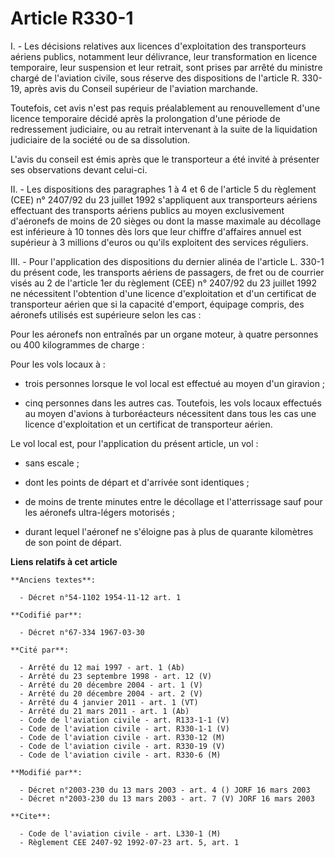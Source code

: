 # Article R330-1

I. - Les décisions relatives aux licences d'exploitation des transporteurs aériens publics, notamment leur délivrance, leur
transformation en licence temporaire, leur suspension et leur retrait, sont prises par arrêté du ministre chargé de
l'aviation civile, sous réserve des dispositions de l'article R. 330-19, après avis du Conseil supérieur de l'aviation
marchande.

Toutefois, cet avis n'est pas requis préalablement au renouvellement d'une licence temporaire décidé après la prolongation
d'une période de redressement judiciaire, ou au retrait intervenant à la suite de la liquidation judiciaire de la société ou
de sa dissolution.

L'avis du conseil est émis après que le transporteur a été invité à présenter ses observations devant celui-ci.

II. - Les dispositions des paragraphes 1 à 4 et 6 de l'article 5 du règlement (CEE) n° 2407/92 du 23 juillet 1992
s'appliquent aux transporteurs aériens effectuant des transports aériens publics au moyen exclusivement d'aéronefs de moins
de 20 sièges ou dont la masse maximale au décollage est inférieure à 10 tonnes dès lors que leur chiffre d'affaires annuel
est supérieur à 3 millions d'euros ou qu'ils exploitent des services réguliers.

III. - Pour l'application des dispositions du dernier alinéa de l'article L. 330-1 du présent code, les transports aériens de
passagers, de fret ou de courrier visés au 2 de l'article 1er du règlement (CEE) n° 2407/92 du 23 juillet 1992 ne nécessitent
l'obtention d'une licence d'exploitation et d'un certificat de transporteur aérien que si la capacité d'emport, équipage
compris, des aéronefs utilisés est supérieure selon les cas :

Pour les aéronefs non entraînés par un organe moteur, à quatre personnes ou 400 kilogrammes de charge :

Pour les vols locaux à :

- trois personnes lorsque le vol local est effectué au moyen d'un giravion ;

- cinq personnes dans les autres cas. Toutefois, les vols locaux effectués au moyen d'avions à turboréacteurs nécessitent
dans tous les cas une licence d'exploitation et un certificat de transporteur aérien.

Le vol local est, pour l'application du présent article, un vol :

- sans escale ;

- dont les points de départ et d'arrivée sont identiques ;

- de moins de trente minutes entre le décollage et l'atterrissage sauf pour les aéronefs ultra-légers motorisés ;

- durant lequel l'aéronef ne s'éloigne pas à plus de quarante kilomètres de son point de départ.

**Liens relatifs à cet article**

	**Anciens textes**:

	  - Décret n°54-1102 1954-11-12 art. 1

	**Codifié par**:

	  - Décret n°67-334 1967-03-30

	**Cité par**:

	  - Arrêté du 12 mai 1997 - art. 1 (Ab)
	  - Arrêté du 23 septembre 1998 - art. 12 (V)
	  - Arrêté du 20 décembre 2004 - art. 1 (V)
	  - Arrêté du 20 décembre 2004 - art. 2 (V)
	  - Arrêté du 4 janvier 2011 - art. 1 (VT)
	  - Arrêté du 21 mars 2011 - art. 1 (Ab)
	  - Code de l'aviation civile - art. R133-1-1 (V)
	  - Code de l'aviation civile - art. R330-1-1 (V)
	  - Code de l'aviation civile - art. R330-12 (M)
	  - Code de l'aviation civile - art. R330-19 (V)
	  - Code de l'aviation civile - art. R330-6 (M)

	**Modifié par**:

	  - Décret n°2003-230 du 13 mars 2003 - art. 4 () JORF 16 mars 2003
	  - Décret n°2003-230 du 13 mars 2003 - art. 7 (V) JORF 16 mars 2003

	**Cite**:

	  - Code de l'aviation civile - art. L330-1 (M)
	  - Règlement CEE 2407-92 1992-07-23 art. 5, art. 1
